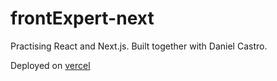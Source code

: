 # frontExpert-next
Practising React and Next.js. Built together with Daniel Castro.

Deployed on [vercel](https://front-expert.vercel.app/)
